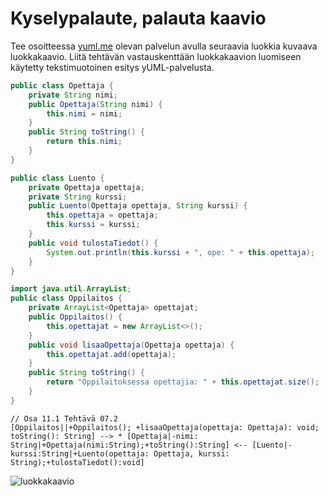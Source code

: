 # Kyselypalaute, palauta kaavio

Tee osoitteessa [yuml.me](https://yuml.me/) olevan palvelun avulla 
seuraavia luokkia kuvaava luokkakaavio. 
Liitä tehtävän vastauskenttään luokkakaavion luomiseen käytetty 
tekstimuotoinen esitys yUML-palvelusta.

```java
public class Opettaja {
    private String nimi;
    public Opettaja(String nimi) {
        this.nimi = nimi;
    }
    public String toString() {
        return this.nimi;
    }
}

public class Luento {
    private Opettaja opettaja;
    private String kurssi;
    public Luento(Opettaja opettaja, String kurssi) {
        this.opettaja = opettaja;
        this.kurssi = kurssi;
    }
    public void tulostaTiedot() {
        System.out.println(this.kurssi + ", ope: " + this.opettaja);
    }
}

import java.util.ArrayList;
public class Oppilaitos {
    private ArrayList<Opettaja> opettajat;
    public Oppilaitos() {
        this.opettajat = new ArrayList<>();
    }
    public void lisaaOpettaja(Opettaja opettaja) {
        this.opettajat.add(opettaja);
    }
    public String toString() {
        return "Oppilaitoksessa opettajia: " + this.opettajat.size();
    }
}
```

```yuml
// Osa 11.1 Tehtävä 07.2
[Oppilaitos||+Oppilaitos(); +lisaaOpettaja(opettaja: Opettaja): void; toString(): String] --> * [Opettaja|-nimi: String|+Opettaja(nimi:String);+toString():String] <-- [Luento|-kurssi:String|+Luento(opettaja: Opettaja, kurssi: String);+tulostaTiedot():void]
```

![luokkakaavio](yuml.png)


